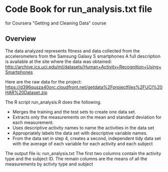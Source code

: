 # Code Book for run_analysis.txt file
for Coursera "Getting and Cleaning Data" course

## Overview

The data analyzed represents fitness and  data collected from the accelerometers from the Samsung Galaxy S smartphones
A full description is available at the site where the data was obtained: 
http://archive.ics.uci.edu/ml/datasets/Human+Activity+Recognition+Using+Smartphones 

Here are the raw data for the project: 
https://d396qusza40orc.cloudfront.net/getdata%2Fprojectfiles%2FUCI%20HAR%20Dataset.zip 

The R script run_analysis.R does the following. 
- Merges the training and the test sets to create one data set.
- Extracts only the measurements on the mean and standard deviation for each measurement. 
- Uses descriptive activity names to name the activities in the data set
- Appropriately labels the data set with descriptive variable names. 
- From the data set in step 4, creates a second, independent tidy data set with the average of each variable for each activity and each subject

The output file is: run_analysis.txt
The first two columns contain the activity type and the subject ID. 
The remain columns are the means of all the measurements by activty type and subject

